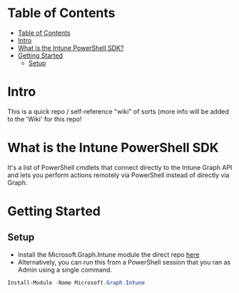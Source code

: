 # Table of Contents
- [Table of Contents](#Table-of-Contents)
- [Intro](#Intro)
- [What is the Intune PowerShell SDK?](#What-is-the-Intune-PowerShell-SDK)
- [Getting Started](#Getting-Started)
  - [Setup](#Setup)
  
# Intro
This is a quick repo / self-reference "wiki" of sorts (more info will be added to the 'Wiki' for this repo!
  
# What is the Intune PowerShell SDK
It's a list of PowerShell cmdlets that connect directly to the Intune Graph API and lets you perform actions remotely via PowerShell instead of directly via Graph. 
  
# Getting Started
## Setup
 - Install the Microsoft.Graph.Intune module the direct repo [here](https://www.powershellgallery.com/packages/Microsoft.Graph.Intune)
 - Alternatively, you can run this from a PowerShell session that you ran as Admin using a single command.
```PowerShell
Install-Module -Name Microsoft.Graph.Intune
```
